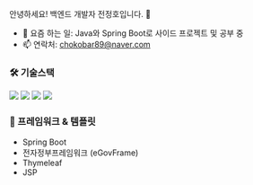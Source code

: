안녕하세요! 백엔드 개발자 전정호입니다. 👋

- 🔭 요즘 하는 일: Java와 Spring Boot로 사이드 프로젝트 및 공부 중
- 📫 연락처: chokobar89@naver.com

### 🛠️ 기술스택
<img src="https://img.shields.io/badge/java-%23ED8B00.svg?style=for-the-badge&logo=openjdk&logoColor=white" />
<img src="https://img.shields.io/badge/javascript-%23323330.svg?style=for-the-badge&logo=javascript&logoColor=%23F7DF1E" />
<img src="https://img.shields.io/badge/Thymeleaf-%23005C0F.svg?style=for-the-badge&logo=Thymeleaf&logoColor=white" />
<img src="https://img.shields.io/badge/springboot-6DB33F.svg?style=for-the-badge&logo=springboot-&logoColor=white">

### 🧩 프레임워크 & 템플릿
- Spring Boot
- 전자정부프레임워크 (eGovFrame)
- Thymeleaf
- JSP
